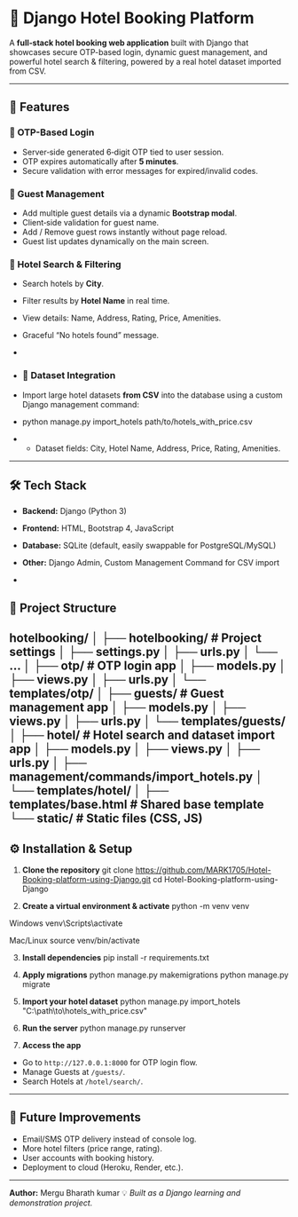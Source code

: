# 🏨 Django Hotel Booking Platform

A **full‑stack hotel booking web application** built with Django that showcases secure OTP-based login, dynamic guest management, and powerful hotel search & filtering, powered by a real hotel dataset imported from CSV.

---

## 🚀 Features

### 🔐 OTP-Based Login
- Server‑side generated 6‑digit OTP tied to user session.
- OTP expires automatically after **5 minutes**.
- Secure validation with error messages for expired/invalid codes.

### 👥 Guest Management
- Add multiple guest details via a dynamic **Bootstrap modal**.
- Client‑side validation for guest name.
- Add / Remove guest rows instantly without page reload.
- Guest list updates dynamically on the main screen.

### 🏨 Hotel Search & Filtering
- Search hotels by **City**.
- Filter results by **Hotel Name** in real time.
- View details: Name, Address, Rating, Price, Amenities.
- Graceful “No hotels found” message.
- 
- ### 📂 Dataset Integration
- Import large hotel datasets **from CSV** into the database using a custom Django management command:
- python manage.py import_hotels path/to/hotels_with_price.csv

- - Dataset fields: City, Hotel Name, Address, Price, Rating, Amenities.

---

## 🛠 Tech Stack

- **Backend:** Django (Python 3)
- **Frontend:** HTML, Bootstrap 4, JavaScript
- **Database:** SQLite (default, easily swappable for PostgreSQL/MySQL)
- **Other:** Django Admin, Custom Management Command for CSV import

- 
## 📂 Project Structure
hotelbooking/
│
├── hotelbooking/ # Project settings
│ ├── settings.py
│ ├── urls.py
│ └── ...
│
├── otp/ # OTP login app
│ ├── models.py
│ ├── views.py
│ ├── urls.py
│ └── templates/otp/
│
├── guests/ # Guest management app
│ ├── models.py
│ ├── views.py
│ ├── urls.py
│ └── templates/guests/
│
├── hotel/ # Hotel search and dataset import app
│ ├── models.py
│ ├── views.py
│ ├── urls.py
│ ├── management/commands/import_hotels.py
│ └── templates/hotel/
│
├── templates/base.html # Shared base template
└── static/ # Static files (CSS, JS)
---

## ⚙️ Installation & Setup

1. **Clone the repository**
   git clone https://github.com/MARK1705/Hotel-Booking-platform-using-Django.git
cd Hotel-Booking-platform-using-Django

2. **Create a virtual environment & activate**
   python -m venv venv

Windows
venv\Scripts\activate

Mac/Linux
source venv/bin/activate

3. **Install dependencies**
pip install -r requirements.txt

4. **Apply migrations**
python manage.py makemigrations
python manage.py migrate

5. **Import your hotel dataset**
python manage.py import_hotels "C:\path\to\hotels_with_price.csv"


6. **Run the server**
python manage.py runserver


7. **Access the app**
- Go to `http://127.0.0.1:8000` for OTP login flow.
- Manage Guests at `/guests/`.
- Search Hotels at `/hotel/search/`.

---

## 📌 Future Improvements
- Email/SMS OTP delivery instead of console log.
- More hotel filters (price range, rating).
- User accounts with booking history.
- Deployment to cloud (Heroku, Render, etc.).

- ---

**Author:** Mergu Bharath kumar 
💡 *Built as a Django learning and demonstration project.*
